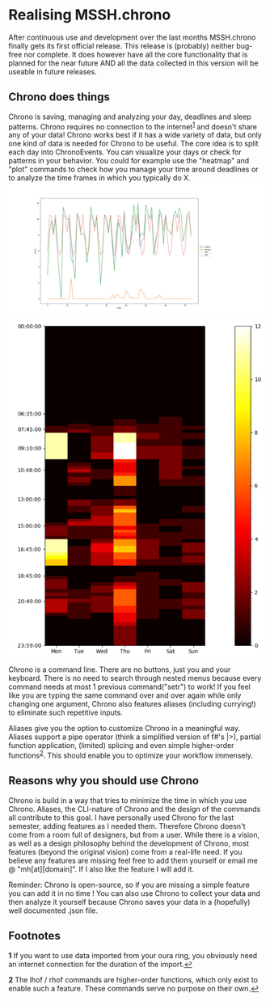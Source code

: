 # Realising MSSH.chrono

After continuous use and development over the last months MSSH.chrono finally gets its first official release. This release is (probably) neither bug-free nor complete. It does however have all the core functionality that is planned for the near future AND all the data collected in this version will be useable in future releases.

## Chrono does things

Chrono is saving, managing and analyzing your day, deadlines and sleep patterns. Chrono requires no connection to the internet<sup id="a1">[1](#f1)</sup> and doesn't share any of your data! Chrono works best if it has a wide variety of data, but only one kind of data is needed for Chrono to be useful. The core idea is to split each day into ChronoEvents. You can visualize your days or check for patterns in your behavior. You could for example use the "heatmap" and "plot" commands to check how you manage your time around deadlines or to analyze the time frames in which you typically do X. 
![Plot](/images/plot.png)
![Heatmap of a particular subject](/images/Heatmap.png)

Chrono is a command line. There are no buttons, just you and your keyboard. There is no need to search through nested menus because every command needs at most 1 previous command("setr") to work! If you feel like you are typing the same command over and over again while only changing one argument, Chrono also features aliases (including currying!) to eliminate such repetitive inputs. 

Aliases give you the option to customize Chrono in a meaningful way. Aliases support a pipe operator (think a simplified version of f#'s |>), partial function application, (limited) splicing and even simple higher-order functions<sup id="a2">[2](#f2)</sup>. This should enable you to optimize your workflow immensely.

## Reasons why you should use Chrono

Chrono is build in a way that tries to minimize the time in which you use Chrono. Aliases, the CLI-nature of Chrono and the design of the commands all contribute to this goal.
I have personally used Chrono for the last semester, adding features as I needed them. Therefore Chrono doesn't come from a room full of designers, but from a user. While there is a vision, as well as a design philosophy behind the development of Chrono, most features (beyond the original vision) come from a real-life need. If you believe any features are missing feel free to add them yourself or email me @ "mh[at][domain]". If I also like the feature I will add it.

Reminder: Chrono is open-source, so if you are missing a simple feature you can add it in no time ! You can also use Chrono to collect your data and then analyze it yourself because Chrono saves your data in a (hopefully) well documented .json file.

## Footnotes

<b id="f1">1</b> If you want to use data imported from your oura ring, you obviously need an internet connection for the duration of the import.[↩](#a1)

<b id="f2">2</b> The lhof / rhof commands are higher-order functions, which only exist to enable such a feature. These commands serve no purpose on their own.[↩](#a2)


